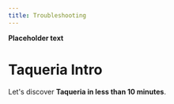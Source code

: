 ```yaml
---
title: Troubleshooting
---
```


**Placeholder text**

# Taqueria Intro

Let's discover **Taqueria in less than 10 minutes**.